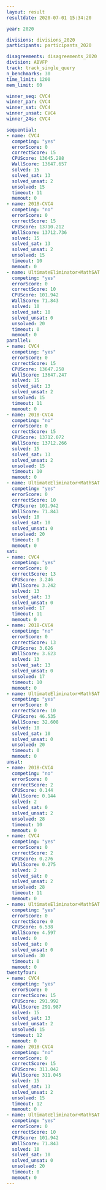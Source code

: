 ```yaml
---
layout: result
resultdate: 2020-07-01 15:34:20

year: 2020

divisions: divisions_2020
participants: participants_2020

disagreements: disagreements_2020
division: ABVFP
track: track_single_query
n_benchmarks: 30
time_limit: 1200
mem_limit: 60

winner_seq: CVC4
winner_par: CVC4
winner_sat: CVC4
winner_unsat: CVC4
winner_24s: CVC4

sequential:
- name: CVC4
  competing: "yes"
  errorScore: 0
  correctScore: 15
  CPUScore: 13645.288
  WallScore: 13647.657
  solved: 15
  solved_sat: 13
  solved_unsat: 2
  unsolved: 15
  timeout: 11
  memout: 0
- name: 2018-CVC4
  competing: "no"
  errorScore: 0
  correctScore: 15
  CPUScore: 13710.212
  WallScore: 13712.736
  solved: 15
  solved_sat: 13
  solved_unsat: 2
  unsolved: 15
  timeout: 10
  memout: 0
- name: UltimateEliminator+MathSAT
  competing: "yes"
  errorScore: 0
  correctScore: 10
  CPUScore: 101.942
  WallScore: 71.843
  solved: 10
  solved_sat: 10
  solved_unsat: 0
  unsolved: 20
  timeout: 0
  memout: 0
parallel:
- name: CVC4
  competing: "yes"
  errorScore: 0
  correctScore: 15
  CPUScore: 13647.258
  WallScore: 13647.247
  solved: 15
  solved_sat: 13
  solved_unsat: 2
  unsolved: 15
  timeout: 11
  memout: 0
- name: 2018-CVC4
  competing: "no"
  errorScore: 0
  correctScore: 15
  CPUScore: 13712.072
  WallScore: 13712.266
  solved: 15
  solved_sat: 13
  solved_unsat: 2
  unsolved: 15
  timeout: 10
  memout: 0
- name: UltimateEliminator+MathSAT
  competing: "yes"
  errorScore: 0
  correctScore: 10
  CPUScore: 101.942
  WallScore: 71.843
  solved: 10
  solved_sat: 10
  solved_unsat: 0
  unsolved: 20
  timeout: 0
  memout: 0
sat:
- name: CVC4
  competing: "yes"
  errorScore: 0
  correctScore: 13
  CPUScore: 3.246
  WallScore: 3.242
  solved: 13
  solved_sat: 13
  solved_unsat: 0
  unsolved: 17
  timeout: 11
  memout: 0
- name: 2018-CVC4
  competing: "no"
  errorScore: 0
  correctScore: 13
  CPUScore: 3.626
  WallScore: 3.623
  solved: 13
  solved_sat: 13
  solved_unsat: 0
  unsolved: 17
  timeout: 10
  memout: 0
- name: UltimateEliminator+MathSAT
  competing: "yes"
  errorScore: 0
  correctScore: 10
  CPUScore: 46.535
  WallScore: 32.608
  solved: 10
  solved_sat: 10
  solved_unsat: 0
  unsolved: 20
  timeout: 0
  memout: 0
unsat:
- name: 2018-CVC4
  competing: "no"
  errorScore: 0
  correctScore: 2
  CPUScore: 0.144
  WallScore: 0.144
  solved: 2
  solved_sat: 0
  solved_unsat: 2
  unsolved: 28
  timeout: 10
  memout: 0
- name: CVC4
  competing: "yes"
  errorScore: 0
  correctScore: 2
  CPUScore: 0.276
  WallScore: 0.275
  solved: 2
  solved_sat: 0
  solved_unsat: 2
  unsolved: 28
  timeout: 11
  memout: 0
- name: UltimateEliminator+MathSAT
  competing: "yes"
  errorScore: 0
  correctScore: 0
  CPUScore: 6.538
  WallScore: 4.597
  solved: 0
  solved_sat: 0
  solved_unsat: 0
  unsolved: 30
  timeout: 0
  memout: 0
twentyfour:
- name: CVC4
  competing: "yes"
  errorScore: 0
  correctScore: 15
  CPUScore: 291.992
  WallScore: 291.987
  solved: 15
  solved_sat: 13
  solved_unsat: 2
  unsolved: 15
  timeout: 12
  memout: 0
- name: 2018-CVC4
  competing: "no"
  errorScore: 0
  correctScore: 15
  CPUScore: 311.042
  WallScore: 311.045
  solved: 15
  solved_sat: 13
  solved_unsat: 2
  unsolved: 15
  timeout: 12
  memout: 0
- name: UltimateEliminator+MathSAT
  competing: "yes"
  errorScore: 0
  correctScore: 10
  CPUScore: 101.942
  WallScore: 71.843
  solved: 10
  solved_sat: 10
  solved_unsat: 0
  unsolved: 20
  timeout: 0
  memout: 0
---
```

